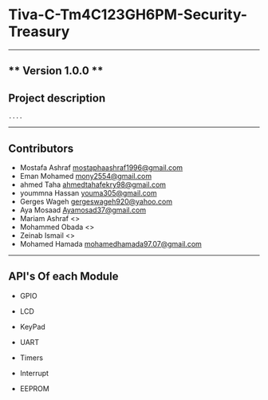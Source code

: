 # Tiva-C-Tm4C123GH6PM-Security-Treasury
---
** Version 1.0.0 ** 
---
## Project description
    ....

---

## Contributors 

  - Mostafa Ashraf <mostaphaashraf1996@gmail.com>
  - Eman Mohamed  <mony2554@gmail.com>
  - ahmed Taha <ahmedtahafekry98@gmail.com>
  - yoummna Hassan <youma305@gmail.com>
  - Gerges Wageh <gergeswageh920@yahoo.com>
  - Aya Mosaad <Ayamosad37@gmail.com>
  - Mariam Ashraf <>
  - Mohammed Obada <>
  - Zeinab Ismail <>
  - Mohamed Hamada <mohamedhamada97.07@gmail.com>
  
---

## API's Of each Module
  - GPIO
      
  - LCD 
  
  - KeyPad
  
  - UART 
  
  - Timers
  
  - Interrupt 
  
  - EEPROM
  
